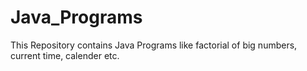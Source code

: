 # Java_Programs
This Repository contains Java Programs like factorial of big numbers, current time, calender etc.
